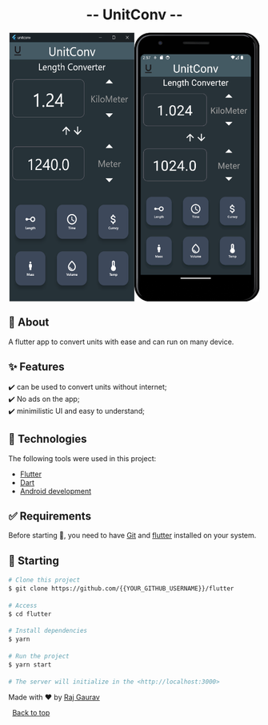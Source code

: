 <h1 align="center">-- UnitConv --</h1>

<!-- <div align="center" id="top", > 
  <img src="./screenShot.png" alt="Flutter" width="250" />
  <img src="./screenShot2.png" alt="Flutter" width="250" />
</div> -->
<div style="display: flex; justify-content: center;">
  <img src="./screenShot.png" alt="Flutter" width="250" style="padding:8" />
  <img src="./screenShot2.png" alt="Flutter" width="250" style="padding:8"/>
</div>



## :dart: About ##

A flutter app to convert units with ease and can run on many device.

## :sparkles: Features ##

:heavy_check_mark: can be used to convert units without internet;\
:heavy_check_mark: No ads on the app;\
:heavy_check_mark: minimilistic UI and easy to understand;

## :rocket: Technologies ##

The following tools were used in this project:

- [Flutter](https://expo.io/)
- [Dart](https://nodejs.org/en/)
- [Android development](https://pt-br.reactjs.org/)

## :white_check_mark: Requirements ##

Before starting :checkered_flag:, you need to have [Git](https://git-scm.com) and [flutter](https://nodejs.org/en/) installed on your system.

## :checkered_flag: Starting ##

```bash
# Clone this project
$ git clone https://github.com/{{YOUR_GITHUB_USERNAME}}/flutter

# Access
$ cd flutter

# Install dependencies
$ yarn

# Run the project
$ yarn start

# The server will initialize in the <http://localhost:3000>
```

Made with :heart: by <a href="https://github.com/raj-neelam" target="_blank">Raj Gaurav</a>

&#xa0;
<a href="#top">Back to top</a>

